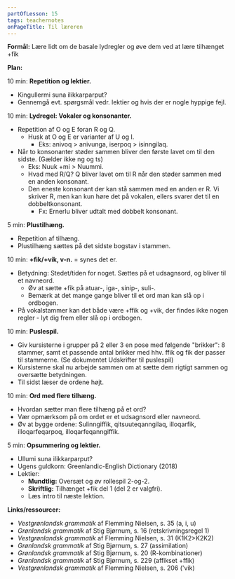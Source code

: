 ```yaml
---
partOfLesson: 15
tags: teachernotes
onPageTitle: Til læreren
---
```

**Formål:** Lære lidt om de basale lydregler og øve dem ved at lære tilhænget +fik

**Plan:**

10 min: **Repetition og lektier.**

- Kingullermi suna ilikkarparput?
- Gennemgå evt. spørgsmål vedr. lektier og hvis der er nogle hyppige fejl.

10 min: **Lydregel: Vokaler og konsonanter.**

- Repetition af O og E foran R og Q.
    - Husk at O og E er varianter af U og I.
        - Eks: anivoq > anivunga, iserpoq > isinngilaq.
- Når to konsonanter støder sammen bliver den første lavet om til den sidste. (Gælder ikke ng og ts)
    - Eks: Nuuk +mi > Nuummi.
    - Hvad med R/Q? Q bliver lavet om til R når den støder sammen med en anden konsonant.
    - Den eneste konsonant der kan stå sammen med en anden er R. Vi skriver R, men kan kun høre det på vokalen, ellers svarer det til en dobbeltkonsonant.
        - Fx: Ernerlu bliver udtalt med dobbelt konsonant.

5 min: **Plustilhæng.**

- Repetition af tilhæng.
- Plustilhæng sættes på det sidste bogstav i stammen.

10 min: **+fik/+vik, v-n.** = synes det er.

- Betydning: Stedet/tiden for noget. Sættes på et udsagnsord, og bliver til et navneord.
    - Øv at sætte +fik på atuar-, iga-, sinip-, suli-.
    - Bemærk at det mange gange bliver til et ord man kan slå op i ordbogen.
- På vokalstammer kan det både være +ffik og +vik, der findes ikke nogen regler - lyt dig frem eller slå op i ordbogen.

10 min: **Puslespil.**

- Giv kursisterne i grupper på 2 eller 3 en pose med følgende "brikker": 8 stammer, samt et passende antal brikker med hhv. ffik og fik der passer til stammerne. (Se dokumentet Udskrifter til puslespil)
- Kursisterne skal nu arbejde sammen om at sætte dem rigtigt sammen og oversætte betydningen.
- Til sidst læser de ordene højt.

10 min: **Ord med flere tilhæng.**

- Hvordan sætter man flere tilhæng på et ord?
- Vær opmærksom på om ordet er et udsagnsord eller navneord.
- Øv at bygge ordene: Sulinngiffik, qitsuuteqanngilaq, illoqarfik, illoqarfeqarpoq, illoqarfeqanngiffik.

5 min: **Opsummering og lektier.**

- Ullumi suna ilikkarparput?
- Ugens guldkorn: Greenlandic-English Dictionary (2018)
- Lektier:
    - **Mundtlig:** Oversæt og øv rollespil 2-og-2.
    - **Skriftlig:** Tilhænget +fik del 1 (del 2 er valgfri).
    - Læs intro til næste lektion.

**Links/ressourcer:**

- *Vestgrønlandsk grammatik* af Flemming Nielsen, s. 35 (a, i, u)
- *Grønlandsk grammatik* af Stig Bjørnum, s. 16 (retskrivningsregel 1)
- *Vestgrønlandsk grammatik* af Flemming Nielsen, s. 31 (K1K2>K2K2)
- *Grønlandsk grammatik* af Stig Bjørnum, s. 27 (assimilation)
- *Grønlandsk grammatik* af Stig Bjørnum, s. 20 (R-kombinationer)
- *Grønlandsk grammatik* af Stig Bjørnum, s. 229 (affikset +ffik)
- *Vestgrønlandsk grammatik* af Flemming Nielsen, s. 206 ('vik)
